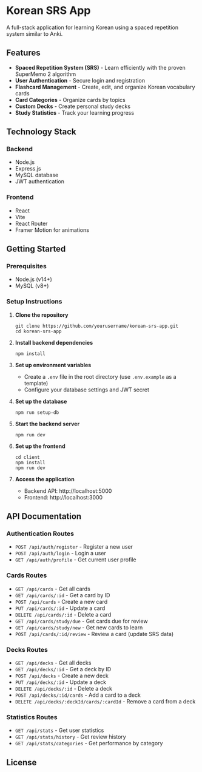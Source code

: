 # Korean SRS App

A full-stack application for learning Korean using a spaced repetition system similar to Anki.

## Features

- **Spaced Repetition System (SRS)** - Learn efficiently with the proven SuperMemo 2 algorithm
- **User Authentication** - Secure login and registration
- **Flashcard Management** - Create, edit, and organize Korean vocabulary cards
- **Card Categories** - Organize cards by topics
- **Custom Decks** - Create personal study decks
- **Study Statistics** - Track your learning progress

## Technology Stack

### Backend
- Node.js
- Express.js
- MySQL database
- JWT authentication

### Frontend
- React
- Vite
- React Router
- Framer Motion for animations

## Getting Started

### Prerequisites
- Node.js (v14+)
- MySQL (v8+)

### Setup Instructions

1. **Clone the repository**
   ```
   git clone https://github.com/yourusername/korean-srs-app.git
   cd korean-srs-app
   ```

2. **Install backend dependencies**
   ```
   npm install
   ```

3. **Set up environment variables**
   - Create a `.env` file in the root directory (use `.env.example` as a template)
   - Configure your database settings and JWT secret

4. **Set up the database**
   ```
   npm run setup-db
   ```

5. **Start the backend server**
   ```
   npm run dev
   ```

6. **Set up the frontend**
   ```
   cd client
   npm install
   npm run dev
   ```

7. **Access the application**
   - Backend API: http://localhost:5000
   - Frontend: http://localhost:3000

## API Documentation

### Authentication Routes
- `POST /api/auth/register` - Register a new user
- `POST /api/auth/login` - Login a user
- `GET /api/auth/profile` - Get current user profile

### Cards Routes
- `GET /api/cards` - Get all cards
- `GET /api/cards/:id` - Get a card by ID
- `POST /api/cards` - Create a new card
- `PUT /api/cards/:id` - Update a card
- `DELETE /api/cards/:id` - Delete a card
- `GET /api/cards/study/due` - Get cards due for review
- `GET /api/cards/study/new` - Get new cards to learn
- `POST /api/cards/:id/review` - Review a card (update SRS data)

### Decks Routes
- `GET /api/decks` - Get all decks
- `GET /api/decks/:id` - Get a deck by ID
- `POST /api/decks` - Create a new deck
- `PUT /api/decks/:id` - Update a deck
- `DELETE /api/decks/:id` - Delete a deck
- `POST /api/decks/:id/cards` - Add a card to a deck
- `DELETE /api/decks/:deckId/cards/:cardId` - Remove a card from a deck

### Statistics Routes
- `GET /api/stats` - Get user statistics
- `GET /api/stats/history` - Get review history
- `GET /api/stats/categories` - Get performance by category

## License

